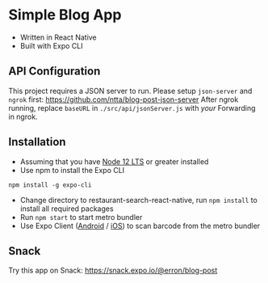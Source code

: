# Simple Blog App

* Written in React Native
* Built with Expo CLI

## API Configuration
This project requires a JSON server to run. Please setup `json-server` and `ngrok` first: https://github.com/ntta/blog-post-json-server
After ngrok running, replace `baseURL` in `./src/api/jsonServer.js` with *your* Forwarding in ngrok.

## Installation
* Assuming that you have [Node 12 LTS](https://nodejs.org/en) or greater installed
* Use npm to install the Expo CLI
```
npm install -g expo-cli
```
* Change directory to restaurant-search-react-native, run `npm install` to install all required packages
* Run `npm start` to start metro bundler
* Use Expo Client ([Android](https://play.google.com/store/apps/details?id=host.exp.exponent&referrer=www) / [iOS](https://apps.apple.com/app/apple-store/id982107779)) to scan barcode from the metro bundler

## Snack
Try this app on Snack: https://snack.expo.io/@erron/blog-post
